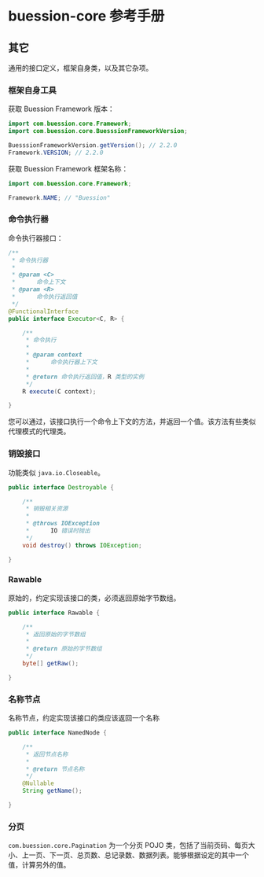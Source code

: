 # buession-core 参考手册


## 其它


通用的接口定义，框架自身类，以及其它杂项。


### 框架自身工具

获取 Buession Framework 版本：

```java
import com.buession.core.Framework;
import com.buession.core.BuesssionFrameworkVersion;

BuesssionFrameworkVersion.getVersion(); // 2.2.0
Framework.VERSION; // 2.2.0
```

获取 Buession Framework 框架名称：

```java
import com.buession.core.Framework;

Framework.NAME; // "Buession"
```


### 命令执行器

命令执行器接口：

```java
/**
 * 命令执行器
 *
 * @param <C>
 * 		命令上下文
 * @param <R>
 * 		命令执行返回值
 */
@FunctionalInterface
public interface Executor<C, R> {

	/**
	 * 命令执行
	 *
	 * @param context
	 * 		命令执行器上下文
	 *
	 * @return 命令执行返回值，R 类型的实例
	 */
	R execute(C context);

}
```

您可以通过，该接口执行一个命令上下文的方法，并返回一个值。该方法有些类似代理模式的代理类。


### 销毁接口

功能类似 `java.io.Closeable`。

```java
public interface Destroyable {

	/**
	 * 销毁相关资源
	 *
	 * @throws IOException
	 * 		IO 错误时抛出
	 */
	void destroy() throws IOException;

}
```

### Rawable

原始的，约定实现该接口的类，必须返回原始字节数组。

```java
public interface Rawable {

	/**
	 * 返回原始的字节数组
	 *
	 * @return 原始的字节数组
	 */
	byte[] getRaw();

}
```

### 名称节点

名称节点，约定实现该接口的类应该返回一个名称

```java
public interface NamedNode {

	/**
	 * 返回节点名称
	 *
	 * @return 节点名称
	 */
	@Nullable
	String getName();

}
```

### 分页

`com.buession.core.Pagination` 为一个分页 POJO 类，包括了当前页码、每页大小、上一页、下一页、总页数、总记录数、数据列表。能够根据设定的其中一个值，计算另外的值。